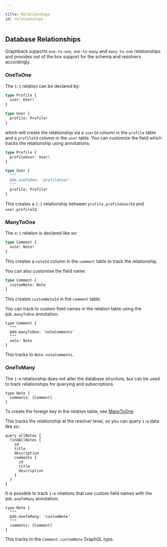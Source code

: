 ```yaml
---

title: Relationships
id: relationships
---
```


## Database Relationships

Graphback supports `one-to-one`, `one-to-many` and `many-to-one` relationships and provides out of the box support for the schema and resolvers accordingly.

### OneToOne

The `1:1` relation can be declared by:

```graphql
type Profile {
  user: User!
}

type User {
  profile: Profile!
}
```

which will create the relationship via a `userId` column in the `profile` table and a `profileId` column in the `user` table. You can customize the field which tracks the relationship using annotations:

```graphql
type Profile {
  profileUser: User!
}

type User {
  """
  @db.oneToOne: 'profileUser'
  """
  profile: Profile!
}
```

This creates a `1:1` relationship between `profile.profileUserId` and `user.profileId`.

### ManyToOne

The `m:1` relation is declared like so:

```graphql
type Comment {
  note: Note!
}
```

This creates a `noteId` column in the `comment` table to track the relationship.

You can also customise the field name:

```graphql
type Comment {
  customNote: Note
}
```

This creates `customNoteId` in the `comment` table.

You can track to custom field names in the relation table using the `@db.manyToOne` annotation.

```gql
type Comment {
  """
  @db.manyToOne: 'noteComments'
  """
  note: Note
}
```

This tracks to `Note.noteComments`.

### OneToMany

The `1:m` relationship does not alter the database structure, but can be used to track relationships for querying and subscriptions.

```gql
type Note {
  comments: [Comment]
}
```

To create the foreign key in the relation table, see [ManyToOne](#ManyToOne).

This tracks the relationship at the resolver level, so you can query `1:m` data like so:

```gql
query allNotes {
  findAllNotes {
    id
    title
    description
    comments {
      id
      title
      description
    }
  }
}
```

It is possible to track `1:m` relations that use custom field names with the `@db.oneToMany` annotation:

```gql
type Note {
  """
  @db.oneToMany: 'customNote'
  """
  comments: [Comment]
}
```

This tracks to the `Comment.customNote` GraphQL type.

